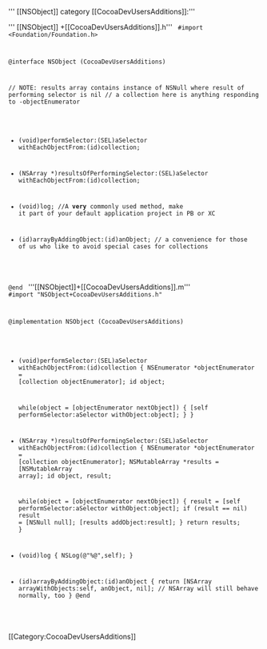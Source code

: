 

''' [[NSObject]] category [[CocoaDevUsersAdditions]]:'''

''' [[NSObject]] +[[CocoaDevUsersAdditions]].h'''
<code>
 #import <Foundation/Foundation.h>
 
 @interface NSObject (CocoaDevUsersAdditions)
 
 // NOTE: results array contains instance of NSNull where result of performing selector is nil
 // a collection here is anything responding to -objectEnumerator
 - (void)performSelector:(SEL)aSelector withEachObjectFrom:(id)collection;
 - (NSArray *)resultsOfPerformingSelector:(SEL)aSelector withEachObjectFrom:(id)collection;
 
 - (void)log; //A **very** commonly used method, make it part of your default application project in PB or XC
 
 - (id)arrayByAddingObject:(id)anObject; // a convenience for those of us who like to avoid special cases for collections
 
 @end
</code>
'''[[NSObject]]+[[CocoaDevUsersAdditions]].m'''
<code>
 #import "NSObject+CocoaDevUsersAdditions.h"
 
 @implementation NSObject (CocoaDevUsersAdditions)
 
 - (void)performSelector:(SEL)aSelector withEachObjectFrom:(id)collection
 {
     NSEnumerator *objectEnumerator = [collection objectEnumerator];
     id object;
 
     while(object = [objectEnumerator nextObject])
     {
        [self performSelector:aSelector withObject:object];
     }
 }
 
 - (NSArray *)resultsOfPerformingSelector:(SEL)aSelector withEachObjectFrom:(id)collection
 {
     NSEnumerator *objectEnumerator = [collection objectEnumerator];
     NSMutableArray *results = [NSMutableArray array];
     id object, result;
 
     while(object = [objectEnumerator nextObject])
     {
         result = [self performSelector:aSelector withObject:object];
         if (result == nil)
             result = [NSNull null];
         [results addObject:result];
     }
     return results;
 }
 
 - (void)log
 {
     NSLog(@"%@",self);
 }
 
 - (id)arrayByAddingObject:(id)anObject
 {
     return [NSArray arrayWithObjects:self, anObject, nil]; // NSArray will still behave normally, too
 }
 @end
</code>


[[Category:CocoaDevUsersAdditions]]